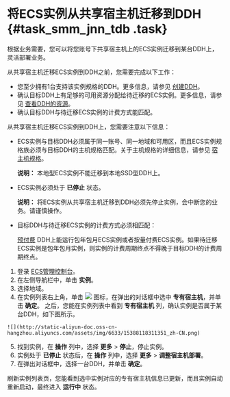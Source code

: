 # 将ECS实例从共享宿主机迁移到DDH {#task_smm_jnn_tdb .task}

根据业务需要，您可以将您账号下共享宿主机上的ECS实例迁移到某台DDH上，灵活部署业务。

从共享宿主机迁移ECS实例到DDH之前，您需要完成以下工作：

-   您至少拥有1台支持该实例规格的DDH。更多信息，请参见 [创建DDH](../../../../intl.zh-CN/快速入门/创建DDH.md#)。
-   确认目标DDH上有足够的可用资源分配给待迁移的ECS实例。更多信息，请参见 [查看DDH的资源](intl.zh-CN/用户指南/查看DDH的资源.md#)。
-   确认目标DDH与待迁移ECS实例的计费方式能匹配。

从共享宿主机迁移ECS实例到DDH上，您需要注意以下信息：

-   ECS实例与目标DDH必须属于同一账号、同一地域和可用区，而且ECS实例规格族必须与目标DDH的主机规格匹配。关于主机规格的详细信息，请参见 [宿主机规格](../../../../intl.zh-CN/产品简介/宿主机规格.md#)。

    **说明：** 本地型ECS实例不能迁移到本地SSD型DDH上。

-   ECS实例必须处于 **已停止** 状态。

    **说明：** 将ECS实例从共享宿主机迁移到DDH必须先停止实例，会中断您的业务。请谨慎操作。

-   目标DDH与待迁移ECS实例的计费方式必须相匹配：

    [预付费](../../../../intl.zh-CN/产品定价/预付费.md#) DDH上能运行包年包月ECS实例或者按量付费ECS实例。如果待迁移ECS实例是包年包月实例，则实例的计费周期终点不得晚于目标DDH的计费周期终点。


1.   登录 [ECS管理控制台](https://ecs.console.aliyun.com/#/home)。 
2.   在左侧导航栏中，单击 **实例**。 
3.   选择地域。 
4.   在实例列表右上角，单击 ![](http://static-aliyun-doc.oss-cn-hangzhou.aliyuncs.com/assets/img/6633/15388118311350_zh-CN.png) 图标，在弹出的对话框中选中 **专有宿主机**，并单击 **确定**。 之后，您能在实例列表中看到 **专有宿主机** 列，确认实例是否属于某台DDH，如下图所示。

    ![](http://static-aliyun-doc.oss-cn-hangzhou.aliyuncs.com/assets/img/6633/15388118311351_zh-CN.png)

5.   找到实例，在 **操作** 列中，选择 **更多** \> **停止**，停止实例。 
6.   实例处于 **已停止** 状态后，在 **操作** 列中，选择 **更多** \> **调整宿主机部署**。 
7.   在弹出对话框中，选择一台DDH，并单击 **确定**。 

刷新实例列表页，您能看到选中实例对应的专有宿主机信息已更新，而且实例自动重新启动，最终进入 **运行中** 状态。

